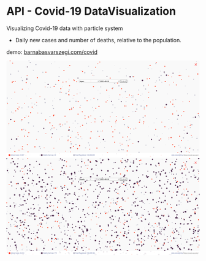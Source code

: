 # API - Covid-19 DataVisualization 

Visualizing Covid-19 data with particle system
 - Daily new cases and number of deaths, relative to the population. 

demo:
[barnabasvarszegi.com/covid](barnabasvarszegi.com/covid)

![covid-visualization](https://github.com/vbarnaaa/DataHow---Coding-Challange-/blob/main/img/Capture2.PNG?raw=true)
![covid-visualization](https://github.com/vbarnaaa/DataHow---Coding-Challange-/blob/main/img/Capture1.PNG?raw=true)
